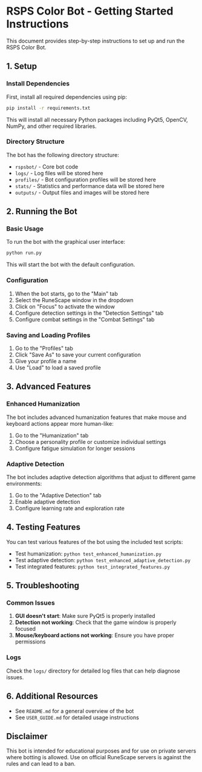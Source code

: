# RSPS Color Bot - Getting Started Instructions

This document provides step-by-step instructions to set up and run the RSPS Color Bot.

## 1. Setup

### Install Dependencies

First, install all required dependencies using pip:

```bash
pip install -r requirements.txt
```

This will install all necessary Python packages including PyQt5, OpenCV, NumPy, and other required libraries.

### Directory Structure

The bot has the following directory structure:
- `rspsbot/` - Core bot code
- `logs/` - Log files will be stored here
- `profiles/` - Bot configuration profiles will be stored here
- `stats/` - Statistics and performance data will be stored here
- `outputs/` - Output files and images will be stored here

## 2. Running the Bot

### Basic Usage

To run the bot with the graphical user interface:

```bash
python run.py
```

This will start the bot with the default configuration.

### Configuration

1. When the bot starts, go to the "Main" tab
2. Select the RuneScape window in the dropdown
3. Click on "Focus" to activate the window
4. Configure detection settings in the "Detection Settings" tab
5. Configure combat settings in the "Combat Settings" tab

### Saving and Loading Profiles

1. Go to the "Profiles" tab
2. Click "Save As" to save your current configuration
3. Give your profile a name
4. Use "Load" to load a saved profile

## 3. Advanced Features

### Enhanced Humanization

The bot includes advanced humanization features that make mouse and keyboard actions appear more human-like:

1. Go to the "Humanization" tab
2. Choose a personality profile or customize individual settings
3. Configure fatigue simulation for longer sessions

### Adaptive Detection

The bot includes adaptive detection algorithms that adjust to different game environments:

1. Go to the "Adaptive Detection" tab
2. Enable adaptive detection
3. Configure learning rate and exploration rate

## 4. Testing Features

You can test various features of the bot using the included test scripts:

- Test humanization: `python test_enhanced_humanization.py`
- Test adaptive detection: `python test_enhanced_adaptive_detection.py`
- Test integrated features: `python test_integrated_features.py`

## 5. Troubleshooting

### Common Issues

1. **GUI doesn't start**: Make sure PyQt5 is properly installed
2. **Detection not working**: Check that the game window is properly focused
3. **Mouse/keyboard actions not working**: Ensure you have proper permissions

### Logs

Check the `logs/` directory for detailed log files that can help diagnose issues.

## 6. Additional Resources

- See `README.md` for a general overview of the bot
- See `USER_GUIDE.md` for detailed usage instructions

## Disclaimer

This bot is intended for educational purposes and for use on private servers where botting is allowed. Use on official RuneScape servers is against the rules and can lead to a ban.